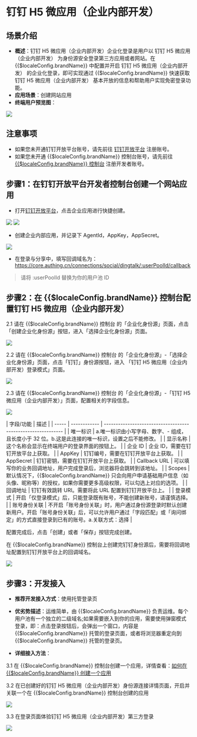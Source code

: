 # 钉钉 H5 微应用（企业内部开发）

<LastUpdated/>

## 场景介绍

- **概述**：钉钉 H5 微应用（企业内部开发）企业化登录是用户以 钉钉 H5 微应用（企业内部开发） 为身份源安全登录第三方应用或者网站。在 {{$localeConfig.brandName}} 中配置并开启 钉钉 H5 微应用（企业内部开发） 的企业化登录，即可实现通过 {{$localeConfig.brandName}} 快速获取 钉钉 H5 微应用（企业内部开发） 基本开放的信息和帮助用户实现免密登录功能。
- **应用场景**：创建网站应用
- **终端用户预览图**：

<img src="./images/dingtalk_1.png" >


## 注意事项

- 如果您未开通钉钉开放平台账号，请先前往 [钉钉开放平台](https://open-dev.dingtalk.com/#/) 注册账号。
- 如果您未开通 {{$localeConfig.brandName}} 控制台账号，请先前往 [{{$localeConfig.brandName}} 控制台](https://authing.cn/) 注册开发者账号。

## 步骤1：在钉钉开放平台开发者控制台创建一个网站应用

- 打开[钉钉开放平台](https://open-dev.dingtalk.com/#/)，点击企业应用进行快捷创建。

<img src="./images/dingtalk_2.png" >
<img src="./images/dingtalk_3.png" >

- 创建企业内部应用，并记录下 AgentId，AppKey，AppSecret。

<img src="./images/dingtalk_4.png" >

- 在登录与分享中，填写回调域名为：https://core.authing.cn/connections/social/dingtalk/:userPoolId/callback

> 请将 :userPoolId 替换为你的用户池 ID


## 步骤2：在 {{$localeConfig.brandName}} 控制台配置钉钉 H5 微应用（企业内部开发）

2.1 请在 {{$localeConfig.brandName}}  控制台 的「企业化身份源」页面，点击「创建企业化身份源」按钮，进入「选择企业化身份源」页面。

<img src="./images/dingtalk_5.png" >

2.2 请在  {{$localeConfig.brandName}}  控制台 的「企业化身份源」-「选择企业化身份源」页面，点击「钉钉」身份源按钮，进入 「钉钉 H5 微应用（企业内部开发）登录模式」页面。

<img src="./images/dingtalk_6.png" >

2.3 请在  {{$localeConfig.brandName}}  控制台 的「企业化身份源」-「钉钉 H5 微应用（企业内部开发）」页面，配置相关的字段信息。

<img src="./images/dingtalk_7.png" >

| 字段/功能    | 描述                                                         |
| ----- | ------------ | ------------------------------------------------------------ |
| 唯一标识     | a.唯一标识由小写字母、数字、- 组成，且长度小于 32 位。b.这是此连接的唯一标识，设置之后不能修改。 |
| 显示名称     | 这个名称会显示在终端用户的登录界面的按钮上。                 |
| 企业 ID     | 企业 ID，需要在钉钉开放平台上获取。                  |
| AppKey     | 钉钉编号，需要在钉钉开放平台上获取。                  |
| AppSecret    |  钉钉密钥，需要在钉钉开放平台上获取。                   |
| Callback URL     | 可以填写你的业务回调地址，用户完成登录后，浏览器将会跳转到该地址。 |
| Scopes     | 默认情况下，{{$localeConfig.brandName}} 只会向用户申请基础用户信息（如头像、昵称等）的授权，如果你需要更多高级权限，可以勾选上对应的选项。 |
| 回调地址     |  钉钉有效跳转 URI。需要将此 URL 配置到钉钉开放平台上。 |
| 登录模式     | 开启「仅登录模式」后，只能登录既有账号，不能创建新账号，请谨慎选择。 |
| 账号身份关联 | 不开启「账号身份关联」时，用户通过身份源登录时默认创建新用户。开启「账号身份关联」后，可以允许用户通过「字段匹配」或「询问绑定」的方式直接登录到已有的账号。a.关联方式：选择 |

配置完成后，点击「创建」或者「保存」按钮完成创建。

在 {{$localeConfig.brandName}} 控制台上创建完钉钉身份源后，需要将回调地址配置到钉钉开放平台上的回调域名。

<img src="./images/dingtalk_8.png" >

## 步骤3：开发接入

- **推荐开发接入方式**：使用托管登录页

- **优劣势描述**：运维简单，由 {{$localeConfig.brandName}} 负责运维。每个用户池有一个独立的二级域名;如果需要嵌入到你的应用，需要使用弹窗模式登录，即：点击登录按钮后，会弹出一个窗口，内容是 {{$localeConfig.brandName}} 托管的登录页面，或者将浏览器重定向到 {{$localeConfig.brandName}} 托管的登录页。

- **详细接入方法**：

3.1 在 {{$localeConfig.brandName}} 控制台创建一个应用，详情查看：[如何在 {{$localeConfig.brandName}} 创建一个应用](https://docs.authing.cn/v2/guides/app/create-app.html)

3.2 在已创建好的钉钉 H5 微应用（企业内部开发）身份源连接详情页面，开启并关联一个在 {{$localeConfig.brandName}} 控制台创建的应用

<img src="./images/dingtalk_9.png" >

3.3 在登录页面体验钉钉 H5 微应用（企业内部开发）第三方登录

<img src="./images/dingtalk_10.png" >
